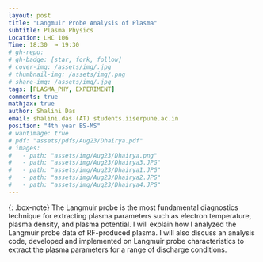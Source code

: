 ```yaml
---
layout: post
title: "Langmuir Probe Analysis of Plasma"
subtitle: Plasma Physics
Location: LHC 106
Time: 18:30  → 19:30
# gh-repo:
# gh-badge: [star, fork, follow]
# cover-img: /assets/img/.jpg
# thumbnail-img: /assets/img/.png
# share-img: /assets/img/.jpg
tags: [PLASMA_PHY, EXPERIMENT]
comments: true
mathjax: true
author: Shalini Das
email: shalini.das (AT) students.iiserpune.ac.in
position: "4th year BS-MS"
# wantimage: true
# pdf: "assets/pdfs/Aug23/Dhairya.pdf"
# images:
#   - path: "assets/img/Aug23/Dhairya.png"
#   - path: "assets/img/Aug23/Dhairya3.JPG"
#   - path: "assets/img/Aug23/Dhairya1.JPG"
#   - path: "assets/img/Aug23/Dhairya2.JPG"
#   - path: "assets/img/Aug23/Dhairya4.JPG"
---
```

{: .box-note}
The Langmuir probe is the most fundamental diagnostics technique for extracting plasma parameters such as electron temperature, plasma density, and plasma potential. I will explain how I analyzed the Langmuir probe data of RF-produced plasma. I will also discuss an analysis code, developed and implemented on Langmuir probe characteristics to extract the plasma parameters for a range of discharge conditions.